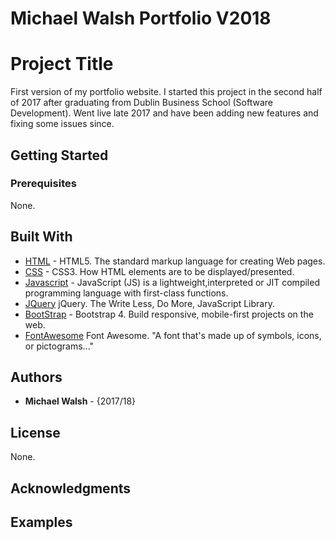 # Michael Walsh Portfolio V2018

# Project Title

First version of my portfolio website. I started this project in the second half of 2017 
after graduating from Dublin Business School (Software Development). Went live late 2017 and have been adding new features and fixing some issues since.

## Getting Started
### Prerequisites

None.

## Built With

* [HTML](https://www.w3.org/TR/html/) - HTML5. The standard markup language for creating Web pages.
* [CSS](https://www.w3.org/Style/CSS/) - CSS3. How HTML elements are to be displayed/presented.
* [Javascript](https://developer.mozilla.org/bm/docs/Web/JavaScript) - JavaScript (JS) is a lightweight,interpreted or JIT compiled programming language with first-class functions.
* [JQuery](https://jquery.com/) jQuery. The Write Less, Do More, JavaScript Library.
* [BootStrap](https://getbootstrap.com/) - Bootstrap 4. Build responsive, mobile-first projects on the web.
* [FontAwesome](https://fontawesome.com/) Font Awesome. "A font that's made up of symbols, icons, or pictograms..." 


## Authors
* **Michael Walsh** - {2017/18} 

## License
None.

## Acknowledgments

## Examples
